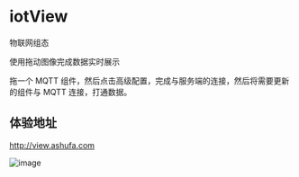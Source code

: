 # iotView
物联网组态

使用拖动图像完成数据实时展示

拖一个 MQTT 组件，然后点击高级配置，完成与服务端的连接，然后将需要更新的组件与 MQTT 连接，打通数据。

## 体验地址

http://view.ashufa.com

![image](https://user-images.githubusercontent.com/7452152/173294573-21eb56f5-1798-4403-af85-81c6f34b21a7.png)
